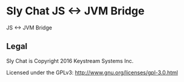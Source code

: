 # Sly Chat JS <-> JVM Bridge

JS <-> JVM Bridge

## Legal

Sly Chat is Copyright 2016 Keystream Systems Inc.

Licensed under the GPLv3: http://www.gnu.org/licenses/gpl-3.0.html
